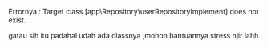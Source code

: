 Errornya : Target class [app\Repository\userRepositoryImplement] does not exist.

gatau sih itu padahal udah ada classnya ,mohon bantuannya 
stress njir lahh
